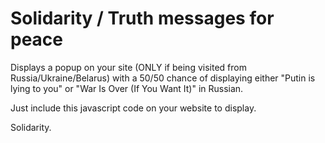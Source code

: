 # Solidarity / Truth messages for peace
Displays a popup on your site (ONLY if being visited from Russia/Ukraine/Belarus) with a 50/50 chance of displaying either "Putin is lying to you" or "War Is Over (If You Want It)" in Russian.

Just include this javascript code on your website to display.

Solidarity.
